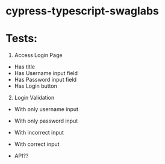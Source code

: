 # cypress-typescript-swaglabs

# Tests:

1. Access Login Page
- Has title
- Has Username input field
- Has Password input field
- Has Login button 

2. Login Validation
- With only username input
- With only password input
- With incorrect input
- With correct input 

- API??